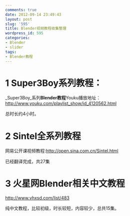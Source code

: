 ```yaml
---
comments: true
date: 2012-09-14 23:49:43
layout: post
slug: '595'
title: Blender视频教程收集整理
wordpress_id: 595
categories:
- Blender
- slider
tags:
- Blender教程
---
```


# 1 Super3Boy系列教程：



<!-- more -->

_Super3Boy_系列**Blender教程**Youku播放地址：http://www.youku.com/playlist_show/id_4120562.html

总时长约4小时。


# 2 Sintel全系列教程




网易公开课视频教程:http://open.sina.com.cn/Sintel.html

已经翻译完成，共27集


# 3 火星网Blender相关中文教程


http://www.vhxsd.com/list/483

纯中文教程，比较初级，时长较短，内容较少，总共15集。




